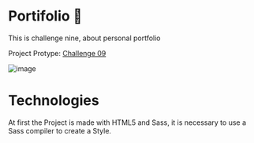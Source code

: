 # Portifolio :eyes:

This is challenge nine, about personal portfolio

Project Protype: [Challenge 09](https://www.figma.com/file/Yb9IBH56g7T1hdIyZ3BMNO/Desafios---Codel%C3%A2ndia?node-id=13190%3A2)

![image](https://user-images.githubusercontent.com/61026447/157314176-269130cd-d920-42e4-a9a3-bc6cea1d0771.png)

# Technologies

At first the Project is made with HTML5 and Sass, it is necessary to use a Sass compiler to create a Style.
